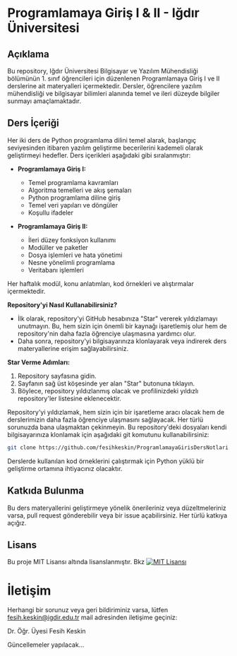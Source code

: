 # Programlamaya Giriş I & II - Iğdır Üniversitesi

## Açıklama
Bu repository, Iğdır Üniversitesi Bilgisayar ve Yazılım Mühendisliği bölümünün 1. sınıf öğrencileri için düzenlenen Programlamaya Giriş I ve II derslerine ait materyalleri içermektedir. Dersler, öğrencilere yazılım mühendisliği ve bilgisayar bilimleri alanında temel ve ileri düzeyde bilgiler sunmayı amaçlamaktadır.

## Ders İçeriği
Her iki ders de Python programlama dilini temel alarak, başlangıç seviyesinden itibaren yazılım geliştirme becerilerini kademeli olarak geliştirmeyi hedefler. Ders içerikleri aşağıdaki gibi sıralanmıştır:

- **Programlamaya Giriş I:**
  - Temel programlama kavramları
  - Algoritma temelleri ve akış şemaları
  - Python programlama diline giriş
  - Temel veri yapıları ve döngüler
  - Koşullu ifadeler

- **Programlamaya Giriş II:**
  - İleri düzey fonksiyon kullanımı
  - Modüller ve paketler
  - Dosya işlemleri ve hata yönetimi
  - Nesne yönelimli programlama
  - Veritabanı işlemleri

Her haftalık modül, konu anlatımları, kod örnekleri ve alıştırmalar içermektedir.

**Repository'yi Nasıl Kullanabilirsiniz?**
- İlk olarak, repository'yi GitHub hesabınıza "Star" vererek yıldızlamayı unutmayın. Bu, hem sizin için önemli bir kaynağı işaretlemiş olur hem de repository'nin daha fazla öğrenciye ulaşmasına yardımcı olur.
- Daha sonra, repository'yi bilgisayarınıza klonlayarak veya indirerek ders materyallerine erişim sağlayabilirsiniz.

**Star Verme Adımları:**
1. Repository sayfasına gidin.
2. Sayfanın sağ üst köşesinde yer alan "Star" butonuna tıklayın.
3. Böylece, repository yıldızlanmış olacak ve profilinizdeki yıldızlı repository'ler listesine eklenecektir.

Repository'yi yıldızlamak, hem sizin için bir işaretleme aracı olacak hem de derslerimizin daha fazla öğrenciye ulaşmasını sağlayacak. Her türlü sorunuzda bana ulaşmaktan çekinmeyin.
Bu repository'deki dosyaları kendi bilgisayarınıza klonlamak için aşağıdaki git komutunu kullanabilirsiniz:

```bash
git clone https://github.com/fesihkeskin/ProgramlamayaGirisDersNotlari.git
```

Derslerde kullanılan kod örneklerini çalıştırmak için Python yüklü bir geliştirme ortamına ihtiyacınız olacaktır. 

## Katkıda Bulunma
Bu ders materyallerini geliştirmeye yönelik önerileriniz veya düzeltmeleriniz varsa, pull request gönderebilir veya bir issue açabilirsiniz. Her türlü katkıya açığız.

## Lisans
Bu proje MIT Lisansı altında lisanslanmıştır. Bkz [![MIT Lisansı](https://img.shields.io/badge/License-MIT-green.svg)](https://choosealicense.com/licenses/mit/)

# İletişim
Herhangi bir sorunuz veya geri bildiriminiz varsa, lütfen [fesih.keskin@igdir.edu.tr](mailto:fesih.keskin@igdir.edu.tr) mail adresinden iletişime geçiniz: 

Dr. Öğr. Üyesi Fesih Keskin

Güncellemeler yapılacak...






